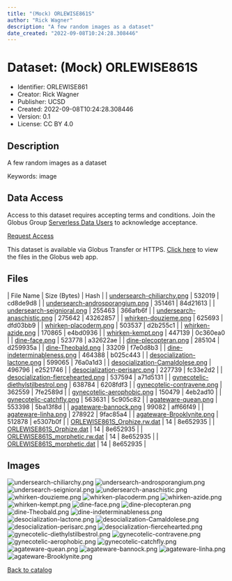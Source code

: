 ```yaml
---
title: "(Mock) ORLEWISE861S"
author: "Rick Wagner"
description: "A few random images as a dataset"
date_created: "2022-09-08T10:24:28.308446"
---
```

# Dataset: (Mock) ORLEWISE861S
- Identifier: ORLEWISE861
- Creator: Rick Wagner
- Publisher: UCSD
- Created: 2022-09-08T10:24:28.308446
- Version: 0.1
- License: CC BY 4.0
## Description
A few random images as a dataset

Keywords: image
## Data Access

Access to this dataset requires accepting terms and conditions. Join the Globus Group [Serverless Data Users](https://app.globus.org/groups/260da91f-3496-11ed-b941-972795fc9504) to acknowledge acceptance.

[Request Access](https://app.globus.org/groups/260da91f-3496-11ed-b941-972795fc9504/join)

This dataset is available via Globus Transfer or HTTPS.
[Click here](https://app.globus.org/file-manager?origin_id=527fe9c0-5782-4a2a-a097-ea2f06fe68aba&origin_path=/allusers/ORLEWISE861/) to view the files in the Globus web app.

## Files

| File Name | Size (Bytes) | Hash |
| [undersearch-chiliarchy.png](https://g-079c7d.ca528.03c0.data.globus.org/allusers/ORLEWISE861/undersearch-chiliarchy.png) | 532019 | cd8de9d8 |
| [undersearch-androsporangium.png](https://g-079c7d.ca528.03c0.data.globus.org/allusers/ORLEWISE861/undersearch-androsporangium.png) | 351461 | 84d21613 |
| [undersearch-seignioral.png](https://g-079c7d.ca528.03c0.data.globus.org/allusers/ORLEWISE861/undersearch-seignioral.png) | 255463 | 366afb6f |
| [undersearch-anaschistic.png](https://g-079c7d.ca528.03c0.data.globus.org/allusers/ORLEWISE861/undersearch-anaschistic.png) | 275642 | 43262857 |
| [whirken-douzieme.png](https://g-079c7d.ca528.03c0.data.globus.org/allusers/ORLEWISE861/whirken-douzieme.png) | 625693 | dfd03bb9 |
| [whirken-placoderm.png](https://g-079c7d.ca528.03c0.data.globus.org/allusers/ORLEWISE861/whirken-placoderm.png) | 503537 | d2b255c1 |
| [whirken-azide.png](https://g-079c7d.ca528.03c0.data.globus.org/allusers/ORLEWISE861/whirken-azide.png) | 170865 | e4bd0936 |
| [whirken-kempt.png](https://g-079c7d.ca528.03c0.data.globus.org/allusers/ORLEWISE861/whirken-kempt.png) | 447139 | 0c360ea0 |
| [dine-face.png](https://g-079c7d.ca528.03c0.data.globus.org/allusers/ORLEWISE861/dine-face.png) | 523778 | a32622ae |
| [dine-plecopteran.png](https://g-079c7d.ca528.03c0.data.globus.org/allusers/ORLEWISE861/dine-plecopteran.png) | 285104 | d259935a |
| [dine-Theobald.png](https://g-079c7d.ca528.03c0.data.globus.org/allusers/ORLEWISE861/dine-Theobald.png) | 33209 | f7e0d8b3 |
| [dine-indeterminableness.png](https://g-079c7d.ca528.03c0.data.globus.org/allusers/ORLEWISE861/dine-indeterminableness.png) | 464388 | b025c443 |
| [desocialization-lactone.png](https://g-079c7d.ca528.03c0.data.globus.org/allusers/ORLEWISE861/desocialization-lactone.png) | 599065 | 76a0a1d3 |
| [desocialization-Camaldolese.png](https://g-079c7d.ca528.03c0.data.globus.org/allusers/ORLEWISE861/desocialization-Camaldolese.png) | 496796 | e2521746 |
| [desocialization-perisarc.png](https://g-079c7d.ca528.03c0.data.globus.org/allusers/ORLEWISE861/desocialization-perisarc.png) | 227739 | fc33e2d2 |
| [desocialization-fiercehearted.png](https://g-079c7d.ca528.03c0.data.globus.org/allusers/ORLEWISE861/desocialization-fiercehearted.png) | 537594 | a71d5131 |
| [gynecotelic-diethylstilbestrol.png](https://g-079c7d.ca528.03c0.data.globus.org/allusers/ORLEWISE861/gynecotelic-diethylstilbestrol.png) | 638784 | 6208fdf3 |
| [gynecotelic-contravene.png](https://g-079c7d.ca528.03c0.data.globus.org/allusers/ORLEWISE861/gynecotelic-contravene.png) | 362559 | 7fe2589d |
| [gynecotelic-aerophobic.png](https://g-079c7d.ca528.03c0.data.globus.org/allusers/ORLEWISE861/gynecotelic-aerophobic.png) | 150479 | 4eb2ad10 |
| [gynecotelic-catchfly.png](https://g-079c7d.ca528.03c0.data.globus.org/allusers/ORLEWISE861/gynecotelic-catchfly.png) | 563631 | 5c905c82 |
| [agateware-quean.png](https://g-079c7d.ca528.03c0.data.globus.org/allusers/ORLEWISE861/agateware-quean.png) | 553398 | 5ba13f8d |
| [agateware-bannock.png](https://g-079c7d.ca528.03c0.data.globus.org/allusers/ORLEWISE861/agateware-bannock.png) | 99082 | aff66f49 |
| [agateware-linha.png](https://g-079c7d.ca528.03c0.data.globus.org/allusers/ORLEWISE861/agateware-linha.png) | 278922 | 9fac85a4 |
| [agateware-Brooklynite.png](https://g-079c7d.ca528.03c0.data.globus.org/allusers/ORLEWISE861/agateware-Brooklynite.png) | 512878 | e5307b0f |
| [ORLEWISE861S_Orphize.rw.dat](https://g-079c7d.ca528.03c0.data.globus.org/allusers/ORLEWISE861/ORLEWISE861S_Orphize.rw.dat) | 14 | 8e652935 |
| [ORLEWISE861S_Orphize.dat](https://g-079c7d.ca528.03c0.data.globus.org/allusers/ORLEWISE861/ORLEWISE861S_Orphize.dat) | 14 | 8e652935 |
| [ORLEWISE861S_morphetic.rw.dat](https://g-079c7d.ca528.03c0.data.globus.org/allusers/ORLEWISE861/ORLEWISE861S_morphetic.rw.dat) | 14 | 8e652935 |
| [ORLEWISE861S_morphetic.dat](https://g-079c7d.ca528.03c0.data.globus.org/allusers/ORLEWISE861/ORLEWISE861S_morphetic.dat) | 14 | 8e652935 |

## Images
![undersearch-chiliarchy.png](https://g-079c7d.ca528.03c0.data.globus.org/allusers/ORLEWISE861/undersearch-chiliarchy.png) ![undersearch-androsporangium.png](https://g-079c7d.ca528.03c0.data.globus.org/allusers/ORLEWISE861/undersearch-androsporangium.png) ![undersearch-seignioral.png](https://g-079c7d.ca528.03c0.data.globus.org/allusers/ORLEWISE861/undersearch-seignioral.png) ![undersearch-anaschistic.png](https://g-079c7d.ca528.03c0.data.globus.org/allusers/ORLEWISE861/undersearch-anaschistic.png) ![whirken-douzieme.png](https://g-079c7d.ca528.03c0.data.globus.org/allusers/ORLEWISE861/whirken-douzieme.png) ![whirken-placoderm.png](https://g-079c7d.ca528.03c0.data.globus.org/allusers/ORLEWISE861/whirken-placoderm.png) ![whirken-azide.png](https://g-079c7d.ca528.03c0.data.globus.org/allusers/ORLEWISE861/whirken-azide.png) ![whirken-kempt.png](https://g-079c7d.ca528.03c0.data.globus.org/allusers/ORLEWISE861/whirken-kempt.png) ![dine-face.png](https://g-079c7d.ca528.03c0.data.globus.org/allusers/ORLEWISE861/dine-face.png) ![dine-plecopteran.png](https://g-079c7d.ca528.03c0.data.globus.org/allusers/ORLEWISE861/dine-plecopteran.png) ![dine-Theobald.png](https://g-079c7d.ca528.03c0.data.globus.org/allusers/ORLEWISE861/dine-Theobald.png) ![dine-indeterminableness.png](https://g-079c7d.ca528.03c0.data.globus.org/allusers/ORLEWISE861/dine-indeterminableness.png) ![desocialization-lactone.png](https://g-079c7d.ca528.03c0.data.globus.org/allusers/ORLEWISE861/desocialization-lactone.png) ![desocialization-Camaldolese.png](https://g-079c7d.ca528.03c0.data.globus.org/allusers/ORLEWISE861/desocialization-Camaldolese.png) ![desocialization-perisarc.png](https://g-079c7d.ca528.03c0.data.globus.org/allusers/ORLEWISE861/desocialization-perisarc.png) ![desocialization-fiercehearted.png](https://g-079c7d.ca528.03c0.data.globus.org/allusers/ORLEWISE861/desocialization-fiercehearted.png) ![gynecotelic-diethylstilbestrol.png](https://g-079c7d.ca528.03c0.data.globus.org/allusers/ORLEWISE861/gynecotelic-diethylstilbestrol.png) ![gynecotelic-contravene.png](https://g-079c7d.ca528.03c0.data.globus.org/allusers/ORLEWISE861/gynecotelic-contravene.png) ![gynecotelic-aerophobic.png](https://g-079c7d.ca528.03c0.data.globus.org/allusers/ORLEWISE861/gynecotelic-aerophobic.png) ![gynecotelic-catchfly.png](https://g-079c7d.ca528.03c0.data.globus.org/allusers/ORLEWISE861/gynecotelic-catchfly.png) ![agateware-quean.png](https://g-079c7d.ca528.03c0.data.globus.org/allusers/ORLEWISE861/agateware-quean.png) ![agateware-bannock.png](https://g-079c7d.ca528.03c0.data.globus.org/allusers/ORLEWISE861/agateware-bannock.png) ![agateware-linha.png](https://g-079c7d.ca528.03c0.data.globus.org/allusers/ORLEWISE861/agateware-linha.png) ![agateware-Brooklynite.png](https://g-079c7d.ca528.03c0.data.globus.org/allusers/ORLEWISE861/agateware-Brooklynite.png) 

[Back to catalog](./)

